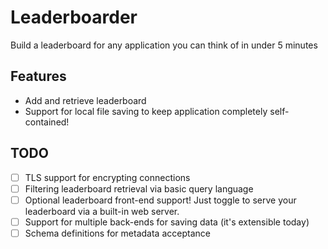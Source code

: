 # Leaderboarder

Build a leaderboard for any application you can think of in under 5 minutes

## Features

- Add and retrieve leaderboard
- Support for local file saving to keep application completely self-contained!


## TODO
- [ ] TLS support for encrypting connections
- [ ] Filtering leaderboard retrieval via basic query language
- [ ] Optional leaderboard front-end support!  Just toggle to serve your leaderboard via a built-in web server.
- [ ] Support for multiple back-ends for saving data (it's extensible today)
- [ ] Schema definitions for metadata acceptance
